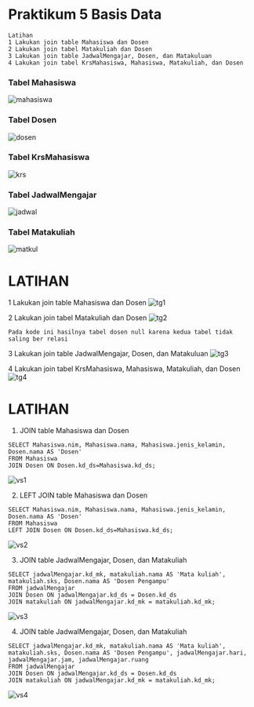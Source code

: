 # Praktikum 5 Basis Data

```
Latihan
1 Lakukan join table Mahasiswa dan Dosen
2 Lakukan join tabel Matakuliah dan Dosen
3 Lakukan join table JadwalMengajar, Dosen, dan Matakuluan
4 Lakukan join tabel KrsMahasiswa, Mahasiswa, Matakuliah, dan Dosen
```
### Tabel Mahasiswa
![mahasiswa](https://github.com/DimasF3009/Basis-Data-Praktikum-5/assets/115356128/ba1ebd0c-2644-4924-8814-bd297b0e3546)

### Tabel Dosen
![dosen](https://github.com/DimasF3009/Basis-Data-Praktikum-5/assets/115356128/e73130cc-78b6-4b2d-ac9b-8c3c08590d13)

### Tabel KrsMahasiswa
![krs](https://github.com/DimasF3009/Basis-Data-Praktikum-5/assets/115356128/9ada5183-534f-4f6e-8f5f-0cc3e7a98058)

### Tabel JadwalMengajar
![jadwal](https://github.com/DimasF3009/Basis-Data-Praktikum-5/assets/115356128/56c3847c-cc7a-4372-9fa1-6957ebb49c89)

### Tabel Matakuliah
![matkul](https://github.com/DimasF3009/Basis-Data-Praktikum-5/assets/115356128/798ba69c-0376-4049-a8c8-b2d7c393faf4)

# LATIHAN

1 Lakukan join table Mahasiswa dan Dosen
![tg1](https://github.com/DimasF3009/Basis-Data-Praktikum-5/assets/115356128/2014b9f4-5535-46a6-bb23-13092d4dc9c8)


2 Lakukan join tabel Matakuliah dan Dosen
![tg2](https://github.com/DimasF3009/Basis-Data-Praktikum-5/assets/115356128/1ee85568-d73c-4571-8797-02df3bd907a2)
```
Pada kode ini hasilnya tabel dosen null karena kedua tabel tidak saling ber relasi
```


3 Lakukan join table JadwalMengajar, Dosen, dan Matakuluan
![tg3](https://github.com/DimasF3009/Basis-Data-Praktikum-5/assets/115356128/2abdbb33-7af2-4631-a508-b1c1d65bfde2)


4 Lakukan join tabel KrsMahasiswa, Mahasiswa, Matakuliah, dan Dosen
![tg4](https://github.com/DimasF3009/Basis-Data-Praktikum-5/assets/115356128/7b5a1c72-176d-46e7-b63f-7c6d29d74972)

# LATIHAN

1. JOIN table Mahasiswa dan Dosen
```
SELECT Mahasiswa.nim, Mahasiswa.nama, Mahasiswa.jenis_kelamin, Dosen.nama AS 'Dosen' 
FROM Mahasiswa 
JOIN Dosen ON Dosen.kd_ds=Mahasiswa.kd_ds;
```
![vs1](https://github.com/DimasF3009/Basis-Data-Praktikum-5/assets/115356128/7ae17c02-9129-43ac-85ae-789e08268952)


2. LEFT JOIN table Mahasiswa dan Dosen
```
SELECT Mahasiswa.nim, Mahasiswa.nama, Mahasiswa.jenis_kelamin, Dosen.nama AS 'Dosen'
FROM Mahasiswa
LEFT JOIN Dosen ON Dosen.kd_ds=Mahasiswa.kd_ds;
```
![vs2](https://github.com/DimasF3009/Basis-Data-Praktikum-5/assets/115356128/d85a9a75-cbe1-4b7f-98da-f8305ac007a8)


3. JOIN table JadwalMengajar, Dosen, dan Matakuliah
```
SELECT jadwalMengajar.kd_mk, matakuliah.nama AS 'Mata kuliah', matakuliah.sks, Dosen.nama AS 'Dosen Pengampu'
FROM jadwalMengajar
JOIN Dosen ON jadwalMengajar.kd_ds = Dosen.kd_ds
JOIN matakuliah ON jadwalMengajar.kd_mk = matakuliah.kd_mk;
```
![vs3](https://github.com/DimasF3009/Basis-Data-Praktikum-5/assets/115356128/cc7cddcb-85fe-460d-b3af-91e00c6bcdf4)


4. JOIN table JadwalMengajar, Dosen, dan Matakuliah
```
SELECT jadwalMengajar.kd_mk, matakuliah.nama AS 'Mata kuliah', matakuliah.sks, Dosen.nama AS 'Dosen Pengampu', jadwalMengajar.hari, jadwalMengajar.jam, jadwalMengajar.ruang
FROM jadwalMengajar
JOIN Dosen ON jadwalMengajar.kd_ds = Dosen.kd_ds
JOIN matakuliah ON jadwalMengajar.kd_mk = matakuliah.kd_mk;
```
![vs4](https://github.com/DimasF3009/Basis-Data-Praktikum-5/assets/115356128/96032c37-3b49-45db-8888-5f49a6c8f114)
